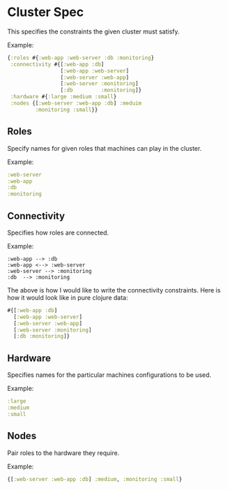 Cluster Spec
============

This specifies the constraints the given cluster must satisfy.

Example:

```clojure
{:roles #{:web-app :web-server :db :monitoring}
 :connectivity #{[:web-app :db] 
                 [:web-app :web-server]
                 [:web-server :web-app]
                 [:web-server :monitoring]
                 [:db         :monitoring]}
 :hardware #{:large :medium :small}
 :nodes {[:web-server :web-app :db] :meduim
         :monitoring :small}}
```

Roles
-----

Specify names for given roles that machines can play in the cluster. 

Example:

```clojure
:web-server
:web-app
:db
:monitoring
```

Connectivity
------------

Specifies how roles are connected.

Example:

    :web-app --> :db
    :web-app <--> :web-server
    :web-server --> :monitoring
    :db  --> :monitoring

The above is how I would like to write the connectivity constraints.
Here is how it would look like in pure clojure data:

```clojure
#{[:web-app :db]
  [:web-app :web-server]
  [:web-server :web-app]
  [:web-server :monitoring]
  [:db :monitoring]}
```

Hardware
--------

Specifies names for the particular machines configurations to be used.

Example:

```clojure
:large
:medium
:small
```

Nodes
-----

Pair roles to the hardware they require.

Example:

```clojure
{[:web-server :web-app :db] :medium, :monitoring :small}
```
